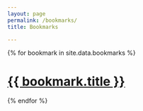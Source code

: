 ```yaml
---
layout: page
permalink: /bookmarks/
title: Bookmarks

---
```



{% for bookmark in site.data.bookmarks %}

<div class="project ">
<div class="thumbnail">
<a href="https://{{ bookmark.url }}">
<span>
<h1>{{ bookmark.title }}</h1>
</span>
</a>
</div>
</div>

{% endfor %}



